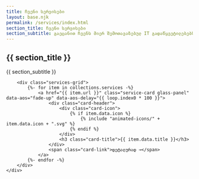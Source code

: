```yaml
---
title: ჩვენი სერვისები
layout: base.njk
permalink: /services/index.html
section_title: ჩვენი სერვისები
section_subtitle: გაეცანით ჩვენს მიერ შემოთავაზებულ IT გადაწყვეტილებებს, რომლებიც მორგებულია თქვენი ბიზნესის უნიკალურ საჭიროებებზე.
---
```


<section class="services-page-section">
    <div class="container">
        <div class="section-title" data-aos="fade-up">
            <h1>{{ section_title }}</h1>
            <p>{{ section_subtitle }}</p>
        </div>
        
        <div class="services-grid">
            {%- for item in collections.services -%}
                <a href="{{ item.url }}" class="service-card glass-panel" data-aos="fade-up" data-aos-delay="{{ loop.index0 * 100 }}">
                    <div class="card-header">
                        <div class="card-icon">
                            {% if item.data.icon %}
                                {% include "animated-icons/" + item.data.icon + ".svg" %}
                            {% endif %}
                        </div>
                        <h3 class="card-title">{{ item.data.title }}</h3>
                    </div>
                    <span class="card-link">დეტალურად →</span>
                </a>
            {%- endfor -%}
        </div>
    </div>
</section>